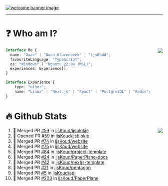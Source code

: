 <h1 align="center" style="display:none;"></h1>

<a href="https://ijskoud.dev/"><img src="https://cdn.ijskoud.dev/files/IIcds5oPKl.png" alt="welcome banner image" /></a>

---

# ❓ Who am I?

<img align="right" src="http://gh-stats.ijskoud.dev/api/top-langs?username=ijsKoud&cache_seconds=1800&layout=compact&hide_border=true&hide_rank=true&show_icons=true&theme=dark&title_color=ffffff&hide_border=true&locale=en" />

```typescript
interface Me {
  name: "Daan" | "Daan Klarenbeek" | "ijsKoud";
  favouriteLanguage: "TypeScript";
  os: "Windows" | "Ubuntu 22.04 (WSL)";
  experiences: Experience[];
}

interface Experience {
    type: "other";
    name: "Linux" | "Next.js" | "React" | "PostgreSQL" | "Redis";
}
```

# 🔥 Github Stats

<img align="right" src="http://gh-stats.ijskoud.dev/api? username=ijsKoud&cache_seconds=1800&hide_border=true&hide_rank=true&show_icons=true&theme=dark&title_color=ffffff&hide_border=true&locale=en">

<!--START_SECTION:activity-->
1. 🎉 Merged PR [#59](https://github.com/ijsKoud/ijsblokje/pull/59) in [ijsKoud/ijsblokje](https://github.com/ijsKoud/ijsblokje)
2. 💪 Opened PR [#59](https://github.com/ijsKoud/ijsblokje/pull/59) in [ijsKoud/ijsblokje](https://github.com/ijsKoud/ijsblokje)
3. 🎉 Merged PR [#74](https://github.com/ijsKoud/website/pull/74) in [ijsKoud/website](https://github.com/ijsKoud/website)
4. 🎉 Merged PR [#75](https://github.com/ijsKoud/website/pull/75) in [ijsKoud/website](https://github.com/ijsKoud/website)
5. 🎉 Merged PR [#84](https://github.com/ijsKoud/project-template/pull/84) in [ijsKoud/project-template](https://github.com/ijsKoud/project-template)
6. 🎉 Merged PR [#24](https://github.com/ijsKoud/PaperPlane-docs/pull/24) in [ijsKoud/PaperPlane-docs](https://github.com/ijsKoud/PaperPlane-docs)
7. 🎉 Merged PR [#42](https://github.com/ijsKoud/nextjs-template/pull/42) in [ijsKoud/nextjs-template](https://github.com/ijsKoud/nextjs-template)
8. 🎉 Merged PR [#21](https://github.com/ijsKoud/pentagon/pull/21) in [ijsKoud/pentagon](https://github.com/ijsKoud/pentagon)
9. 🎉 Merged PR [#5](https://github.com/ijsKoud/api/pull/5) in [ijsKoud/api](https://github.com/ijsKoud/api)
10. 🎉 Merged PR [#203](https://github.com/ijsKoud/PaperPlane/pull/203) in [ijsKoud/PaperPlane](https://github.com/ijsKoud/PaperPlane)
<!--END_SECTION:activity-->

<h1 align="center" style="display:none;"></h1>
